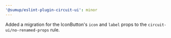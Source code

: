 ```yaml
---
'@sumup/eslint-plugin-circuit-ui': minor
---
```


Added a migration for the IconButton's `icon` and `label` props to the `circuit-ui/no-renamed-props` rule.
